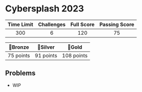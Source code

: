 # Cybersplash 2023

| Time Limit | Challenges | Full Score | Passing Score |
| :--------: | :--------: | :--------: | :-----------: |
|    300     |     6      |    120     |      75       |

|  🥉Bronze  |  🥈Silver  |   🥇Gold   |
| :--------: | :--------: | :--------: |
| 75 points  | 91 points  | 108 points |

## Problems

- WIP
